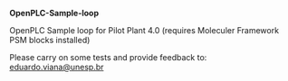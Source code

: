 <p align="left">
   <b>
   OpenPLC-Sample-loop
   </b>
</p>

OpenPLC Sample loop for Pilot Plant 4.0 (requires Moleculer Framework PSM blocks installed)   

Please carry on some tests and provide feedback to: eduardo.viana@unesp.br  
